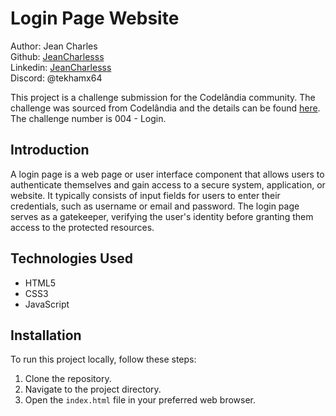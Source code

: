 # Login Page Website

Author: Jean Charles  
Github: [JeanCharlesss](https://github.com/JeanCharlesss)  
Linkedin: [JeanCharlesss](https://www.linkedin.com/in/JeanCharlesss/)  
Discord: @tekhamx64

This project is a challenge submission for the Codelândia community. The challenge was sourced from Codelândia and the details can be found [here](https://www.figma.com/file/Yb9IBH56g7T1hdIyZ3BMNO/Desafios---Codelândia?node-id=0%3A1&t=QcIvMeodH5crokwd-0). The challenge number is 004 - Login.

## Introduction
A login page is a web page or user interface component that allows users to authenticate themselves and gain access to a secure system, application, or website. It typically consists of input fields for users to enter their credentials, such as username or email and password. The login page serves as a gatekeeper, verifying the user's identity before granting them access to the protected resources.

## Technologies Used

- HTML5
- CSS3
- JavaScript

## Installation

To run this project locally, follow these steps:

1. Clone the repository.
2. Navigate to the project directory.
3. Open the `index.html` file in your preferred web browser.

